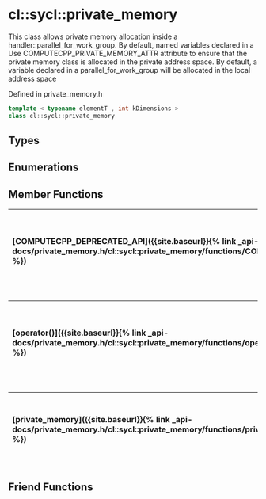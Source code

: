 ---
---
# cl::sycl::private_memory

This class allows private memory allocation inside a handler::parallel_for_work_group. By default, named variables declared in a Use COMPUTECPP_PRIVATE_MEMORY_ATTR attribute to ensure that the private memory class is allocated in the private address space. By default, a variable declared in a parallel_for_work_group will be allocated in the local address space

Defined in private_memory.h

```cpp
template < typename elementT , int kDimensions >
class cl::sycl::private_memory
```

## Types

## Enumerations

## Member Functions

| [COMPUTECPP_DEPRECATED_API]({{site.baseurl}}{% link _api-docs/private_memory.h/cl::sycl::private_memory/functions/COMPUTECPP_DEPRECATED_API/index.md %}) | Return the allocated private memory for the work item.  |
| :--- | :--- |

| [operator()]({{site.baseurl}}{% link _api-docs/private_memory.h/cl::sycl::private_memory/functions/operator()/index.md %}) | Return the allocated private memory for the work item.  |
| :--- | :--- |

| [private_memory]({{site.baseurl}}{% link _api-docs/private_memory.h/cl::sycl::private_memory/functions/private_memory/index.md %}) | Allocate private memory based on the group range.  |
| :--- | :--- |


## Friend Functions

